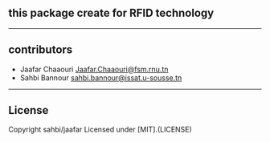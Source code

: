 ## this package create for RFID technology 



-----
## contributors 
 
 - Jaafar Chaaouri ‎<Jaafar.Chaaouri@fsm.rnu.tn>
 - Sahbi Bannour  <sahbi.bannour@issat.u-sousse.tn>


-----
## License

Copyright sahbi/jaafar
Licensed under [MIT].(LICENSE)


